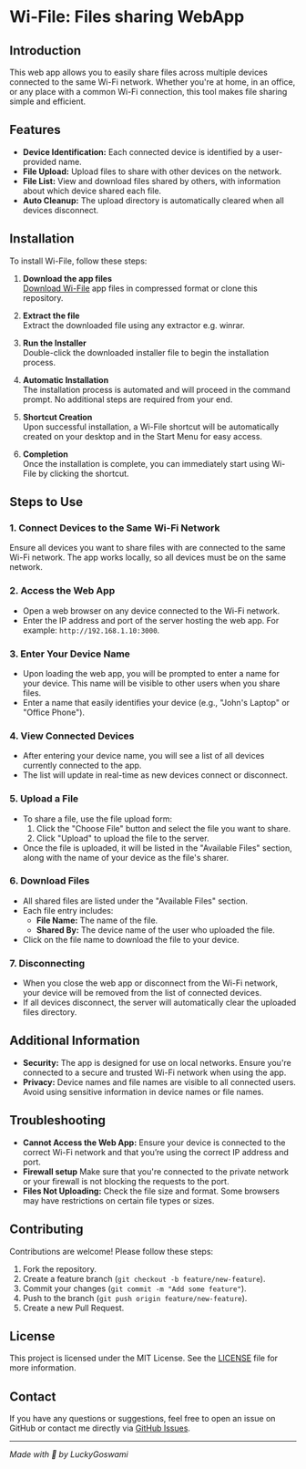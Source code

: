 # Wi-File: Files sharing WebApp

## Introduction

This web app allows you to easily share files across multiple devices connected to the same Wi-Fi network. Whether you're at home, in an office, or any place with a common Wi-Fi connection, this tool makes file sharing simple and efficient.

## Features

- **Device Identification:** Each connected device is identified by a user-provided name.
- **File Upload:** Upload files to share with other devices on the network.
- **File List:** View and download files shared by others, with information about which device shared each file.
- **Auto Cleanup:** The upload directory is automatically cleared when all devices disconnect.

## Installation

To install Wi-File, follow these steps:

1. **Download the app files**  
   [Download Wi-File](https://github.com/luckygoswami/Wi-File/archive/refs/heads/main.zip) app files in compressed format or clone this repository.

2. **Extract the file**  
   Extract the downloaded file using any extractor e.g. winrar.

3. **Run the Installer**  
   Double-click the downloaded installer file to begin the installation process.

4. **Automatic Installation**  
   The installation process is automated and will proceed in the command prompt. No additional steps are required from your end.

5. **Shortcut Creation**  
   Upon successful installation, a Wi-File shortcut will be automatically created on your desktop and in the Start Menu for easy access.

6. **Completion**  
   Once the installation is complete, you can immediately start using Wi-File by clicking the shortcut.

## Steps to Use

### 1. **Connect Devices to the Same Wi-Fi Network**

Ensure all devices you want to share files with are connected to the same Wi-Fi network. The app works locally, so all devices must be on the same network.

### 2. **Access the Web App**

- Open a web browser on any device connected to the Wi-Fi network.
- Enter the IP address and port of the server hosting the web app. For example: `http://192.168.1.10:3000`.

### 3. **Enter Your Device Name**

- Upon loading the web app, you will be prompted to enter a name for your device. This name will be visible to other users when you share files.
- Enter a name that easily identifies your device (e.g., "John's Laptop" or "Office Phone").

### 4. **View Connected Devices**

- After entering your device name, you will see a list of all devices currently connected to the app.
- The list will update in real-time as new devices connect or disconnect.

### 5. **Upload a File**

- To share a file, use the file upload form:
  1. Click the "Choose File" button and select the file you want to share.
  2. Click "Upload" to upload the file to the server.
- Once the file is uploaded, it will be listed in the "Available Files" section, along with the name of your device as the file's sharer.

### 6. **Download Files**

- All shared files are listed under the "Available Files" section.
- Each file entry includes:
  - **File Name:** The name of the file.
  - **Shared By:** The device name of the user who uploaded the file.
- Click on the file name to download the file to your device.

### 7. **Disconnecting**

- When you close the web app or disconnect from the Wi-Fi network, your device will be removed from the list of connected devices.
- If all devices disconnect, the server will automatically clear the uploaded files directory.

## Additional Information

- **Security:** The app is designed for use on local networks. Ensure you're connected to a secure and trusted Wi-Fi network when using the app.
- **Privacy:** Device names and file names are visible to all connected users. Avoid using sensitive information in device names or file names.

## Troubleshooting

- **Cannot Access the Web App:** Ensure your device is connected to the correct Wi-Fi network and that you’re using the correct IP address and port.
- **Firewall setup** Make sure that you're connected to the private network or your firewall is not blocking the requests to the port.
- **Files Not Uploading:** Check the file size and format. Some browsers may have restrictions on certain file types or sizes.

## Contributing

Contributions are welcome! Please follow these steps:

1. Fork the repository.
2. Create a feature branch (`git checkout -b feature/new-feature`).
3. Commit your changes (`git commit -m "Add some feature"`).
4. Push to the branch (`git push origin feature/new-feature`).
5. Create a new Pull Request.

## License

This project is licensed under the MIT License. See the [LICENSE](LICENSE) file for more information.

## Contact

If you have any questions or suggestions, feel free to open an issue on GitHub or contact me directly via [GitHub Issues](https://github.com/luckygoswami/Wi-File/issues).

---

_Made with 🧠 by LuckyGoswami_
